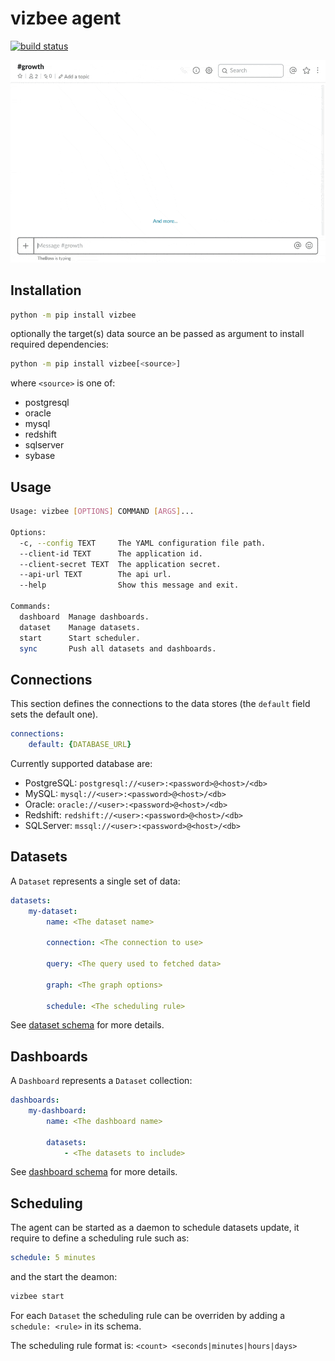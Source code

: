 # vizbee agent

[![build status](https://gitlab.com/vizbee/agent/badges/master/build.svg)](https://gitlab.com/vizbee/agent/pipelines)

![screencast](screencast.gif)

## Installation

```bash
python -m pip install vizbee
```

optionally the target(s) data source an be passed as argument to install
required dependencies:

```bash
python -m pip install vizbee[<source>]
```

where `<source>` is one of:

* postgresql
* oracle
* mysql
* redshift
* sqlserver
* sybase

## Usage

```bash
Usage: vizbee [OPTIONS] COMMAND [ARGS]...

Options:
  -c, --config TEXT     The YAML configuration file path.
  --client-id TEXT      The application id.
  --client-secret TEXT  The application secret.
  --api-url TEXT        The api url.
  --help                Show this message and exit.

Commands:
  dashboard  Manage dashboards.
  dataset    Manage datasets.
  start      Start scheduler.
  sync       Push all datasets and dashboards.
```

## Connections

This section defines the connections to the data stores
(the ``default`` field sets the default one).

```yaml
connections:
    default: {DATABASE_URL}
```

Currently supported database are:

* PostgreSQL: `postgresql://<user>:<password>@<host>/<db>`
* MySQL: `mysql://<user>:<password>@<host>/<db>`
* Oracle: `oracle://<user>:<password>@<host>/<db>`
* Redshift: `redshift://<user>:<password>@<host>/<db>`
* SQLServer: `mssql://<user>:<password>@<host>/<db>`

## Datasets

A `Dataset` represents a single set of data:

```yaml
datasets:
    my-dataset:
        name: <The dataset name>

        connection: <The connection to use>

        query: <The query used to fetched data>

        graph: <The graph options>

        schedule: <The scheduling rule>
```

See [dataset schema](https://vizbee.io/documentation/schema#dataset) for more details.

## Dashboards

A `Dashboard` represents a `Dataset` collection:

```yaml
dashboards:
    my-dashboard:
        name: <The dashboard name>

        datasets:
            - <The datasets to include>
```

See [dashboard schema](https://visbee.io/documentation/schema#dashboard) for more details.

## Scheduling

The agent can be started as a daemon to schedule datasets update,
it require to define a scheduling rule such as:

```yaml
schedule: 5 minutes
```

and the start the deamon:

```bash
vizbee start
```

For each `Dataset` the scheduling rule can be overriden by adding a
`schedule: <rule>` in its schema.

The scheduling rule format is: `<count> <seconds|minutes|hours|days>`
